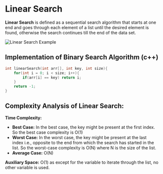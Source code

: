 # Linear Search
**Linear Search** is defined as a sequential search algorithm that starts at one end and goes through each element of a list until the desired element is found, otherwise the search continues till the end of the data set.

![Linear Search Example](https://media.geeksforgeeks.org/wp-content/cdn-uploads/Linear-Search.png)

## Implementation of Binary Search Algorithm (c++)
```cpp
int linearSearch(int arr[], int key, int size){
	for(int i = 0; i < size; i++){
		if(arr[i] == key) return i;
	}
	return -1;
}

```

## Complexity Analysis of Linear Search:

**Time Complexity:**
- **Best Case:** In the best case, the key might be present at the first index. So the best case complexity is O(1)
- **Worst Case:** In the worst case, the key might be present at the last index i.e., opposite to the end from which the search has started in the list. So the worst-case complexity is O(N) where N is the size of the list.
- **Average Case:** O(N)

**Auxiliary Space:** O(1) as except for the variable to iterate through the list, no other variable is used.

